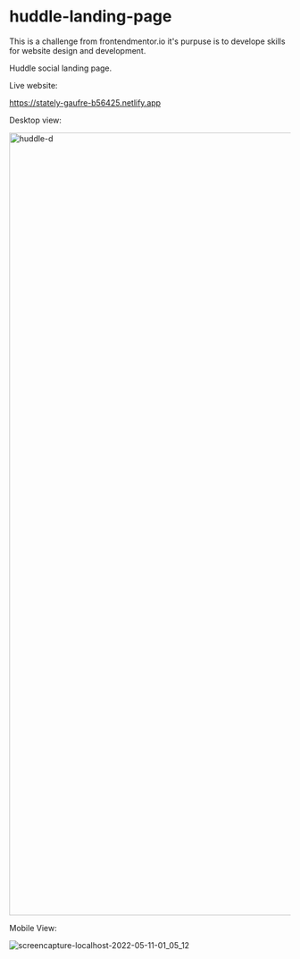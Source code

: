 # huddle-landing-page

This is a challenge from frontendmentor.io it's purpuse is to develope skills for website design and development.

Huddle social landing page.


Live website:

https://stately-gaufre-b56425.netlify.app


Desktop view:

<img src="https://user-images.githubusercontent.com/103607112/167738914-71182a11-a1c2-4860-a1e8-927fd2ac56cf.png" width="1400" height="auto" title="huddle-d">



Mobile View:

![screencapture-localhost-2022-05-11-01_05_12](https://user-images.githubusercontent.com/103607112/167739180-2324b13b-b609-40df-98e6-038e3e7bbd11.png)
